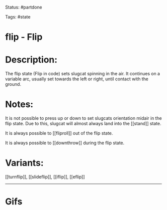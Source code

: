 Status: #partdone 

Tags: #state

# flip - Flip
# Description:
The flip state (Flip in code) sets slugcat spinning in the air. It continues on a variable arc, usually set towards the left or right, until contact with the ground.

# Notes:
It is not possible to press up or down to set slugcats orientation midair in the flip state. Due to this, slugcat will almost always land into the [[stand]] state.

It is always possible to [[fliproll]] out of the flip state.

It is always possible to [[downthrow]] during the flip state.

# Variants:
[[turnflip]], [[slideflip]], [[iflip]], [[eflip]]

___
# Gifs
